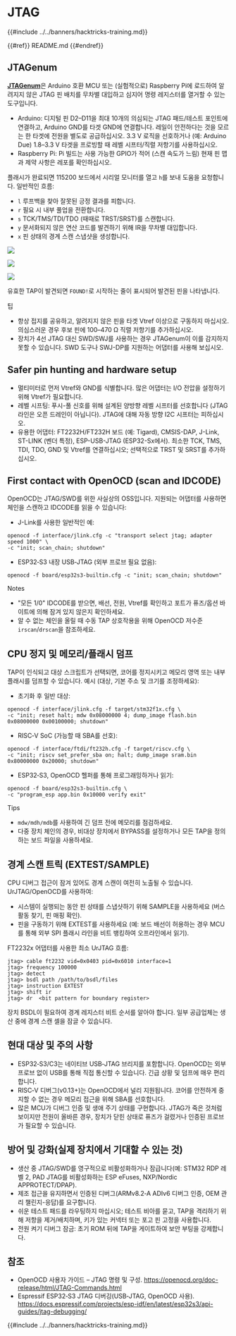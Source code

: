# JTAG

{{#include ../../banners/hacktricks-training.md}}


{{#ref}}
README.md
{{#endref}}

## JTAGenum

[**JTAGenum**](https://github.com/cyphunk/JTAGenum)은 Arduino 호환 MCU 또는 (실험적으로) Raspberry Pi에 로드하여 알려지지 않은 JTAG 핀 배치를 무차별 대입하고 심지어 명령 레지스터를 열거할 수 있는 도구입니다.

- Arduino: 디지털 핀 D2–D11을 최대 10개의 의심되는 JTAG 패드/테스트 포인트에 연결하고, Arduino GND를 타겟 GND에 연결합니다. 레일이 안전하다는 것을 모르는 한 타겟에 전원을 별도로 공급하십시오. 3.3 V 로직을 선호하거나 (예: Arduino Due) 1.8–3.3 V 타겟을 프로빙할 때 레벨 시프터/직렬 저항기를 사용하십시오.
- Raspberry Pi: Pi 빌드는 사용 가능한 GPIO가 적어 (스캔 속도가 느림) 현재 핀 맵과 제약 사항은 레포를 확인하십시오.

플래시가 완료되면 115200 보드에서 시리얼 모니터를 열고 `h`를 보내 도움을 요청합니다. 일반적인 흐름:

- `l` 루프백을 찾아 잘못된 긍정 결과를 피합니다.
- `r` 필요 시 내부 풀업을 전환합니다.
- `s` TCK/TMS/TDI/TDO (때때로 TRST/SRST)를 스캔합니다.
- `y` 문서화되지 않은 연산 코드를 발견하기 위해 IR을 무차별 대입합니다.
- `x` 핀 상태의 경계 스캔 스냅샷을 생성합니다.

![](<../../images/image (939).png>)

![](<../../images/image (578).png>)

![](<../../images/image (774).png>)



유효한 TAP이 발견되면 `FOUND!`로 시작하는 줄이 표시되어 발견된 핀을 나타냅니다.

팁
- 항상 접지를 공유하고, 알려지지 않은 핀을 타겟 Vtref 이상으로 구동하지 마십시오. 의심스러운 경우 후보 핀에 100–470 Ω 직렬 저항기를 추가하십시오.
- 장치가 4선 JTAG 대신 SWD/SWJ를 사용하는 경우 JTAGenum이 이를 감지하지 못할 수 있습니다. SWD 도구나 SWJ-DP를 지원하는 어댑터를 사용해 보십시오.

## Safer pin hunting and hardware setup

- 멀티미터로 먼저 Vtref와 GND를 식별합니다. 많은 어댑터는 I/O 전압을 설정하기 위해 Vtref가 필요합니다.
- 레벨 시프팅: 푸시-풀 신호를 위해 설계된 양방향 레벨 시프터를 선호합니다 (JTAG 라인은 오픈 드레인이 아닙니다). JTAG에 대해 자동 방향 I2C 시프터는 피하십시오.
- 유용한 어댑터: FT2232H/FT232H 보드 (예: Tigard), CMSIS-DAP, J-Link, ST-LINK (벤더 특정), ESP-USB-JTAG (ESP32-Sx에서). 최소한 TCK, TMS, TDI, TDO, GND 및 Vtref를 연결하십시오; 선택적으로 TRST 및 SRST를 추가하십시오.

## First contact with OpenOCD (scan and IDCODE)

OpenOCD는 JTAG/SWD를 위한 사실상의 OSS입니다. 지원되는 어댑터를 사용하면 체인을 스캔하고 IDCODE를 읽을 수 있습니다:

- J-Link를 사용한 일반적인 예:
```
openocd -f interface/jlink.cfg -c "transport select jtag; adapter speed 1000" \
-c "init; scan_chain; shutdown"
```
- ESP32‑S3 내장 USB‑JTAG (외부 프로브 필요 없음):
```
openocd -f board/esp32s3-builtin.cfg -c "init; scan_chain; shutdown"
```
Notes
- "모든 1/0" IDCODE를 받으면, 배선, 전원, Vtref를 확인하고 포트가 퓨즈/옵션 바이트에 의해 잠겨 있지 않은지 확인하세요.
- 알 수 없는 체인을 올릴 때 수동 TAP 상호작용을 위해 OpenOCD 저수준 `irscan`/`drscan`을 참조하세요.

## CPU 정지 및 메모리/플래시 덤프

TAP이 인식되고 대상 스크립트가 선택되면, 코어를 정지시키고 메모리 영역 또는 내부 플래시를 덤프할 수 있습니다. 예시 (대상, 기본 주소 및 크기를 조정하세요):

- 초기화 후 일반 대상:
```
openocd -f interface/jlink.cfg -f target/stm32f1x.cfg \
-c "init; reset halt; mdw 0x08000000 4; dump_image flash.bin 0x08000000 0x00100000; shutdown"
```
- RISC‑V SoC (가능할 때 SBA를 선호):
```
openocd -f interface/ftdi/ft232h.cfg -f target/riscv.cfg \
-c "init; riscv set_prefer_sba on; halt; dump_image sram.bin 0x80000000 0x20000; shutdown"
```
- ESP32‑S3, OpenOCD 헬퍼를 통해 프로그래밍하거나 읽기:
```
openocd -f board/esp32s3-builtin.cfg \
-c "program_esp app.bin 0x10000 verify exit"
```
Tips
- `mdw/mdh/mdb`를 사용하여 긴 덤프 전에 메모리를 점검하세요.
- 다중 장치 체인의 경우, 비대상 장치에서 BYPASS를 설정하거나 모든 TAP을 정의하는 보드 파일을 사용하세요.

## 경계 스캔 트릭 (EXTEST/SAMPLE)

CPU 디버그 접근이 잠겨 있어도 경계 스캔이 여전히 노출될 수 있습니다. UrJTAG/OpenOCD를 사용하여:
- 시스템이 실행되는 동안 핀 상태를 스냅샷하기 위해 SAMPLE을 사용하세요 (버스 활동 찾기, 핀 매핑 확인).
- 핀을 구동하기 위해 EXTEST를 사용하세요 (예: 보드 배선이 허용하는 경우 MCU를 통해 외부 SPI 플래시 라인을 비트 뱅킹하여 오프라인에서 읽기).

FT2232x 어댑터를 사용한 최소 UrJTAG 흐름:
```
jtag> cable ft2232 vid=0x0403 pid=0x6010 interface=1
jtag> frequency 100000
jtag> detect
jtag> bsdl path /path/to/bsdl/files
jtag> instruction EXTEST
jtag> shift ir
jtag> dr  <bit pattern for boundary register>
```
장치 BSDL이 필요하여 경계 레지스터 비트 순서를 알아야 합니다. 일부 공급업체는 생산 중에 경계 스캔 셀을 잠글 수 있습니다.

## 현대 대상 및 주의 사항

- ESP32‑S3/C3는 네이티브 USB‑JTAG 브리지를 포함합니다. OpenOCD는 외부 프로브 없이 USB를 통해 직접 통신할 수 있습니다. 긴급 상황 및 덤프에 매우 편리합니다.
- RISC‑V 디버그(v0.13+)는 OpenOCD에서 널리 지원됩니다. 코어를 안전하게 중지할 수 없는 경우 메모리 접근을 위해 SBA를 선호합니다.
- 많은 MCU가 디버그 인증 및 생애 주기 상태를 구현합니다. JTAG가 죽은 것처럼 보이지만 전원이 올바른 경우, 장치가 닫힌 상태로 퓨즈가 걸렸거나 인증된 프로브가 필요할 수 있습니다.

## 방어 및 강화(실제 장치에서 기대할 수 있는 것)

- 생산 중 JTAG/SWD를 영구적으로 비활성화하거나 잠급니다(예: STM32 RDP 레벨 2, PAD JTAG를 비활성화하는 ESP eFuses, NXP/Nordic APPROTECT/DPAP).
- 제조 접근을 유지하면서 인증된 디버그(ARMv8.2‑A ADIv6 디버그 인증, OEM 관리 챌린지-응답)를 요구합니다.
- 쉬운 테스트 패드를 라우팅하지 마십시오; 테스트 비아를 묻고, TAP을 격리하기 위해 저항을 제거/배치하며, 키가 있는 커넥터 또는 포고 핀 고정을 사용합니다.
- 전원 켜기 디버그 잠금: 초기 ROM 뒤에 TAP을 게이트하여 보안 부팅을 강제합니다.

## 참조

- OpenOCD 사용자 가이드 – JTAG 명령 및 구성. https://openocd.org/doc-release/html/JTAG-Commands.html
- Espressif ESP32‑S3 JTAG 디버깅(USB‑JTAG, OpenOCD 사용). https://docs.espressif.com/projects/esp-idf/en/latest/esp32s3/api-guides/jtag-debugging/

{{#include ../../banners/hacktricks-training.md}}
